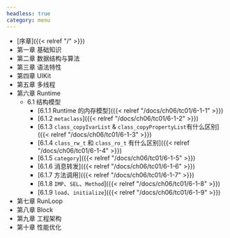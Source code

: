 ```yaml
---
headless: true
category: menu
---
```


- [序章]({{< relref "/" >}})
- 第一章 基础知识
- 第二章 数据结构与算法
- 第三章 语法特性
- 第四章 UIKit
- 第五章 多线程
- 第六章 Runtime 
  - 6.1 结构模型
    - [6.1.1 Runtime 的内存模型]({{< relref "/docs/ch06/tc01/6-1-1" >}})
    - [6.1.2 `metaclass`]({{< relref "/docs/ch06/tc01/6-1-2" >}})
    - [6.1.3 `class_copyIvarList` & `class_copyPropertyList`有什么区别]({{< relref "/docs/ch06/tc01/6-1-3" >}})
    - [6.1.4 `class_rw_t` 和 `class_ro_t` 有什么区别]({{< relref "/docs/ch06/tc01/6-1-4" >}})
    - [6.1.5 `category`]({{< relref "/docs/ch06/tc01/6-1-5" >}})
    - [6.1.6 消息转发]({{< relref "/docs/ch06/tc01/6-1-6" >}})
    - [6.1.7 方法调用]({{< relref "/docs/ch06/tc01/6-1-7" >}})
    - [6.1.8 `IMP`、`SEL`、`Method`]({{< relref "/docs/ch06/tc01/6-1-8" >}})
    - [6.1.9 `load`、`initialize`]({{< relref "/docs/ch06/tc01/6-1-9" >}})
- 第七章 RunLoop
- 第八章 Block
- 第九章 工程架构
- 第十章 性能优化

